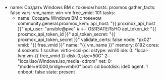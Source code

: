 - name: Создать Windows ВМ с токеном
  hosts: proxmox
  gather_facts: false
  vars:
    vm_name: win-vm
    free_vmid: 101
  tasks:
    - name: Создать Windows ВМ с токеном
      community.general.proxmox_kvm:
        api_host: "{{ proxmox_api_host }}"
        api_user: "ansible@pve"              # <-- ОБЯЗАТЕЛЬНО
        api_token_id: "{{ proxmox_api_token_id }}"
        api_token_secret: "{{ proxmox_api_token_secret }}"
        validate_certs: false
        node: "px02"
        vmid: "{{ free_vmid }}"
        name: "{{ vm_name }}"
        memory: 8192
        cores: 4
        sockets: 1
        scsihw: virtio-scsi-pci
        ostype: win10
        ide:
          0: "local-lvm:vm-{{ free_vmid }}-disk-0,size=50G"
          2: "local:iso/Windows.iso,media=cdrom"
        net:
          0: "model=e1000,bridge=vmbr0"
        boot: cd
        bootdisk: ide0
        agent: 1
        onboot: false
        state: present
